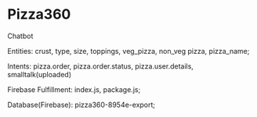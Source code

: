 # Pizza360
Chatbot

Entities: 
crust, 
type, 
size, 
toppings, 
veg_pizza, 
non_veg pizza, 
pizza_name;

Intents: 
pizza.order, 
pizza.order.status, 
pizza.user.details, 
smalltalk(uploaded)

Firebase Fulfillment: 
index.js, 
package.js;

Database(Firebase): 
pizza360-8954e-export;
